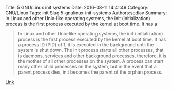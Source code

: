 Title: 5 GNU/Linux init systems
Date: 2016-08-11 14:41:49
Category: GNU/Linux
Tags: init
Slug:5-gnulinux-init-systems
Authors:sedlav
Summary: In Linux and other Unix-like operating systems, the init (initialization) process is the first process executed by the kernel at boot time. It has a

> In Linux and other Unix-like operating systems, the init (initialization) process is the first process executed by the kernel at boot time. It has a process ID (PID) of 1, it is executed in the background until the system is shut down.
The init process starts all other processes, that is daemons, services and other background processes, therefore, it is the mother of all other processes on the system. A process can start many other child processes on the system, but in the event that a parent process dies, init becomes the parent of the orphan process.

[Link](http://www.tecmint.com/best-linux-init-systems)
